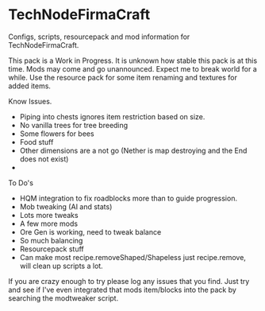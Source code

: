 TechNodeFirmaCraft
==================

Configs, scripts, resourcepack and mod information for TechNodeFirmaCraft.

This pack is a Work in Progress. It is unknown how stable this pack is at this time. Mods may come and go unannounced. Expect me to break world for a while. Use the resource pack for some item renaming and textures for added items.

Know Issues.
- Piping into chests ignores item restriction based on size.
- No vanilla trees for tree breeding
- Some flowers for bees
- Food stuff
- Other dimensions are a not go (Nether is map destroying and the End does not exist)
- 

To Do's
- HQM integration to fix roadblocks more than to guide progression.
- Mob tweaking (AI and stats)
- Lots more tweaks
- A few more mods
- Ore Gen is working, need to tweak balance
- So much balancing
- Resourcepack stuff
- Can make most recipe.removeShaped/Shapeless just recipe.remove, will clean up scripts a lot.

If you are crazy enough to try please log any issues that you find. Just try and see if I've even integrated that mods item/blocks into the pack by searching the modtweaker script.
